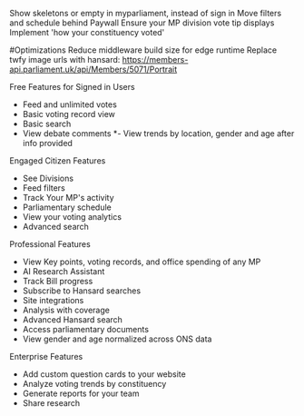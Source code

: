 Show skeletons or empty in myparliament, instead of sign in
Move filters and schedule behind Paywall
Ensure your MP division vote tip displays
Implement 'how your constituency voted' 


#Optimizations
Reduce middleware build size for edge runtime
Replace twfy image urls with hansard: https://members-api.parliament.uk/api/Members/5071/Portrait

Free Features for Signed in Users
- Feed and unlimited votes
- Basic voting record view
- Basic search
- View debate comments
*- View trends by location, gender and age after info provided

Engaged Citizen Features
- See Divisions
- Feed filters
- Track Your MP's activity
- Parliamentary schedule
- View your voting analytics
- Advanced search

Professional Features
- View Key points, voting records, and office spending of any MP
- AI Research Assistant
- Track Bill progress
- Subscribe to Hansard searches
- Site integrations
- Analysis with coverage
- Advanced Hansard search
- Access parliamentary documents
- View gender and age normalized across ONS data

Enterprise Features
- Add custom question cards to your website
- Analyze voting trends by constituency
- Generate reports for your team
- Share research